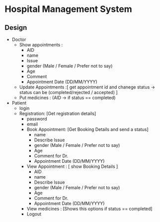 # Hospital Management System

## Design 
- Doctor
    - Show appointments :
        - AID
        - name
        - Issue
        - gender (Male / Female / Prefer not to say)
        - Age
        - Comment
        - Appointment Date (DD/MM/YYYY)
    - Update Appointments :[ get appointment id and chanege status -> status can be (completed/rejected / accepted) ]
    - Put medicines  : (AID -> if status == completed) 
- Patient
    - login
    - Registration: [Get registration details]
        - password
        - email
        - Book Appointment: [Get Booking Details and send a status]
            - name
            - Describe Issue
            - gender (Male / Female / Prefer not to say)
            - Age
            - Comment for Dr.
            - Appointment Date (DD/MM/YYYY)
        - View Appointment : [ show Booking Details ]
            - AID
            - name
            - Describe Issue
            - gender (Male / Female / Prefer not to say)
            - Age
            - Comment for Dr.
            - Appointment Date (DD/MM/YYYY)
        - View medicines : [Shows this options if status == completed]
        - Logout